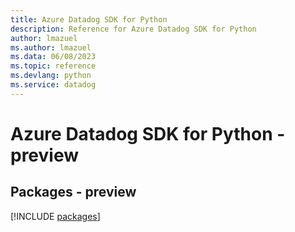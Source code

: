 ```yaml
---
title: Azure Datadog SDK for Python
description: Reference for Azure Datadog SDK for Python
author: lmazuel
ms.author: lmazuel
ms.data: 06/08/2023
ms.topic: reference
ms.devlang: python
ms.service: datadog
---
```

# Azure Datadog SDK for Python - preview
## Packages - preview
[!INCLUDE [packages](datadog-index.md)]